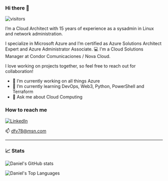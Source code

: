 ### Hi there 👋
![visitors](https://visitor-badge.glitch.me/badge?page_id=daniel-fv.daniel-fv)

<!--
**daniel-fv/daniel-fv** is a ✨ _special_ ✨ repository because its `README.md` (this file) appears on your GitHub profile.

Here are some ideas to get you started:

- 🔭 I’m currently working on ...
- 🌱 I’m currently learning ...
- 👯 I’m looking to collaborate on ...
- 🤔 I’m looking for help with ...
- 💬 Ask me about ...
- 📫 How to reach me: dfv78@msn.com
- ⚡ Fun fact: ...
-->

I’m a Cloud Architect with 15 years of experience as a sysadmin in Linux and network administration.

I specialize in Microsoft Azure and I’m certified as Azure Solutions Architect Expert and Azure Administrator Associate. 💻 I'm a Cloud Solutions Manager at Condor Comunicaciones / Nova Cloud.

I love working on projects together, so feel free to reach out for collaboration!

- 🔭 I’m currently working on all things Azure 
- 🌱 I’m currently learning DevOps, Web3, Python, PowerShell and Terraform
- 💬 Ask me about Cloud Computing



### How to reach me
[![LinkedIn](https://img.shields.io/badge/linkedin-%230077B5.svg?&style=for-the-badge&logo=linkedin&logoColor=white)](https://www.linkedin.com/in/danielfajardovalenti)
<!-- [![Twitter](https://img.shields.io/badge/twitter-%230077B5.svg?&style=for-the-badge&logo=twitter)](https://www.twitter.com/dfv78) -->

📫 dfv78@msn.com

----

### 📈 Stats 

![Daniel's GitHub stats](https://github-readme-stats.vercel.app/api?username=daniel-fv&count_private=true)

![Daniel's Top Languages](https://github-readme-stats.vercel.app/api/top-langs/?username=daniel-fv&layout=compact&theme=default&show_icons=true&langs_count=10)

